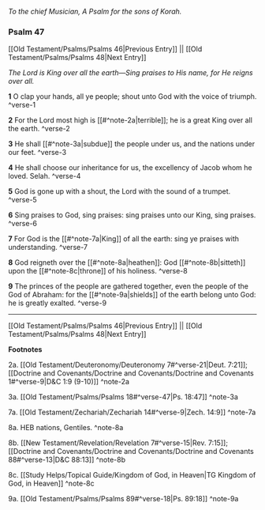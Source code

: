 *To the chief Musician, A Psalm for the sons of Korah.*

### Psalm 47

[[Old Testament/Psalms/Psalms 46|Previous Entry]]  ||  [[Old Testament/Psalms/Psalms 48|Next Entry]]

*The Lord is King over all the earth—Sing praises to His name, for He reigns over all.*

**1**  O clap your hands, all ye people; shout unto God with the voice of triumph. ^verse-1

**2**  For the Lord most high is [[#^note-2a|terrible]]; he is a great King over all the earth. ^verse-2

**3**  He shall [[#^note-3a|subdue]] the people under us, and the nations under our feet. ^verse-3

**4**  He shall choose our inheritance for us, the excellency of Jacob whom he loved. Selah. ^verse-4

**5**  God is gone up with a shout, the Lord with the sound of a trumpet. ^verse-5

**6**  Sing praises to God, sing praises: sing praises unto our King, sing praises. ^verse-6

**7**  For God is the [[#^note-7a|King]] of all the earth: sing ye praises with understanding. ^verse-7

**8**  God reigneth over the [[#^note-8a|heathen]]: God [[#^note-8b|sitteth]] upon the [[#^note-8c|throne]] of his holiness. ^verse-8

**9**  The princes of the people are gathered together, even the people of the God of Abraham: for the [[#^note-9a|shields]] of the earth belong unto God: he is greatly exalted. ^verse-9


---
[[Old Testament/Psalms/Psalms 46|Previous Entry]]  ||  [[Old Testament/Psalms/Psalms 48|Next Entry]]


**Footnotes**


2a. [[Old Testament/Deuteronomy/Deuteronomy 7#^verse-21|Deut. 7:21]]; [[Doctrine and Covenants/Doctrine and Covenants/Doctrine and Covenants 1#^verse-9|D&C 1:9 (9-10)]] ^note-2a

3a. [[Old Testament/Psalms/Psalms 18#^verse-47|Ps. 18:47]] ^note-3a

7a. [[Old Testament/Zechariah/Zechariah 14#^verse-9|Zech. 14:9]] ^note-7a

8a. HEB nations, Gentiles. ^note-8a

8b. [[New Testament/Revelation/Revelation 7#^verse-15|Rev. 7:15]]; [[Doctrine and Covenants/Doctrine and Covenants/Doctrine and Covenants 88#^verse-13|D&C 88:13]] ^note-8b

8c. [[Study Helps/Topical Guide/Kingdom of God, in Heaven|TG Kingdom of God, in Heaven]] ^note-8c

9a. [[Old Testament/Psalms/Psalms 89#^verse-18|Ps. 89:18]] ^note-9a